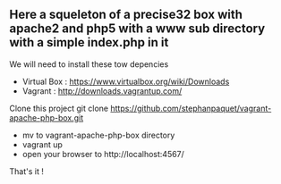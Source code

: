 Here a squeleton of a precise32 box with apache2 and php5 with a www sub directory with a simple index.php in it
-------------

We will need to install these tow depencies
* Virtual Box : https://www.virtualbox.org/wiki/Downloads
* Vagrant : http://downloads.vagrantup.com/

Clone this project
git clone https://github.com/stephanpaquet/vagrant-apache-php-box.git

* mv to vagrant-apache-php-box directory
* vagrant up
* open your browser to http://localhost:4567/

That's it !

